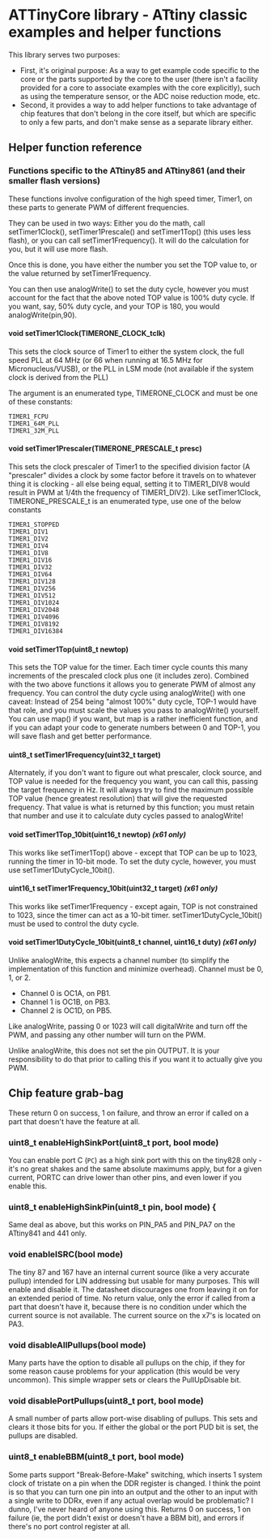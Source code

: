 # ATTinyCore library - ATtiny classic examples and helper functions
This library serves two purposes:
* First, it's original purpose: As a way to get example code specific to the core or the parts supported by the core to the user (there isn't a facility provided for a core to associate examples with the core explicitly), such as using the temperature sensor, or the ADC noise reduction mode, etc.
* Second, it provides a way to add helper functions to take advantage of chip features that don't belong in the core itself, but which are specific to only a few parts, and don't make sense as a separate library either.


## Helper function reference

### Functions specific to the ATtiny85 and ATtiny861 (and their smaller flash versions)
These functions involve configuration of the high speed timer, Timer1, on these parts to generate PWM of different frequencies.

They can be used in two ways: Either you do the math, call setTimer1Clock(), setTimer1Prescale() and setTimer1Top() (this uses less flash), or you can call setTimer1Frequency(). It will do the calculation for you, but it will use more flash.

Once this is done, you have either the number you set the TOP value to, or the value returned by setTimer1Frequency.

You can then use analogWrite() to set the duty cycle, however you must account for the fact that the above noted TOP value is 100% duty cycle. If you want, say, 50% duty cycle, and your TOP is 180, you would analogWrite(pin,90).

#### void setTimer1Clock(TIMERONE_CLOCK_tclk)
This sets the clock source of Timer1 to either the system clock, the full speed PLL at 64 MHz (or 66 when running at 16.5 MHz for Micronucleus/VUSB), or the PLL in LSM mode (not available if the system clock is derived from the PLL)

The argument is an enumerated type, TIMERONE_CLOCK and must be one of these constants:
```text
TIMER1_FCPU
TIMER1_64M_PLL
TIMER1_32M_PLL
```

#### void setTimer1Prescaler(TIMERONE_PRESCALE_t presc)
This sets the clock prescaler of Timer1 to the specified division factor (A "prescaler" divides a clock by some factor before it travels on to whatever thing it is clocking - all else being equal, setting it to TIMER1_DIV8 would result in PWM at 1/4th the frequency of TIMER1_DIV2). Like setTimer1Clock, TIMERONE_PRESCALE_t is an enumerated type, use one of the below constants
```text
TIMER1_STOPPED
TIMER1_DIV1
TIMER1_DIV2
TIMER1_DIV4
TIMER1_DIV8
TIMER1_DIV16
TIMER1_DIV32
TIMER1_DIV64
TIMER1_DIV128
TIMER1_DIV256
TIMER1_DIV512
TIMER1_DIV1024
TIMER1_DIV2048
TIMER1_DIV4096
TIMER1_DIV8192
TIMER1_DIV16384
```

#### void setTimer1Top(uint8_t newtop)
This sets the TOP value for the timer. Each timer cycle counts this many increments of the prescaled clock plus one (it includes zero). Combined with the two above functions it allows you to generate PWM of almost any frequency. You can control the duty cycle using analogWrite() with one caveat: Instead of 254 being "almost 100%" duty cycle, TOP-1 would have that role, and you must scale the values you pass to analogWrite() yourself. You can use map() if you want, but map is a rather inefficient function, and if you can adapt your code to generate numbers between 0 and TOP-1, you will save flash and get better performance.

#### uint8_t setTimer1Frequency(uint32_t target)
Alternately, if you don't want to figure out what prescaler, clock source, and TOP value is needed for the frequency you want, you can call this, passing the target frequency in Hz. It will always try to find the maximum possible TOP value (hence greatest resolution) that will give the requested frequency. That value is what is returned by this function; you must retain that number and use it to calculate duty cycles passed to analogWrite!


#### void setTimer1Top_10bit(uint16_t newtop) *(x61 only)*
This works like setTimer1Top() above - except that TOP can be up to 1023, running the timer in 10-bit mode. To set the duty cycle, however, you must use setTimer1DutyCycle_10bit().

#### uint16_t setTimer1Frequency_10bit(uint32_t target) *(x61 only)*
This works like setTimer1Frequency - except again, TOP is not constrained to 1023, since the timer can act as a 10-bit timer. setTimer1DutyCycle_10bit() must be used to control the duty cycle.

#### void setTimer1DutyCycle_10bit(uint8_t channel, uint16_t duty) *(x61 only)*
Unlike analogWrite, this expects a channel number (to simplify the implementation of this function and minimize overhead). Channel must be 0, 1, or 2.
* Channel 0 is OC1A, on PB1.
* Channel 1 is OC1B, on PB3.
* Channel 2 is OC1D, on PB5.

Like analogWrite, passing 0 or 1023 will call digitalWrite and turn off the PWM, and passing any other number will turn on the PWM.

Unlike analogWrite, this does not set the pin OUTPUT. It is your responsibility to do that prior to calling this if you want it to actually give you PWM.

## Chip feature grab-bag
These return 0 on success, 1 on failure, and throw an error if called on a part that doesn't have the feature at all.

### uint8_t enableHighSinkPort(uint8_t port, bool mode)
You can enable port C (`PC`) as a high sink port with this on the tiny828 only - it's no great shakes and the same absolute maximums apply, but for a given current, PORTC can drive lower than other pins, and even lower if you enable this.

### uint8_t enableHighSinkPin(uint8_t pin, bool mode) {
Same deal as above, but this works on PIN_PA5 and PIN_PA7 on the ATtiny841 and 441 only.

### void enableISRC(bool mode)
The tiny 87 and 167 have an internal current source (like a very accurate pullup) intended for LIN addressing but usable for many purposes. This will enable and disable it. The datasheet discourages one from leaving it on for an extended period of time. No return value, only the error if called from a part that doesn't have it, because there is no condition under which the current source is not available. The current source on the x7's is located on PA3.

### void disableAllPullups(bool mode)
Many parts have the option to disable all pullups on the chip, if they for some reason cause problems for your application (this would be very uncommon). This simple wrapper sets or clears the PullUpDisable bit.

### void disablePortPullups(uint8_t port, bool mode)
A small number of parts allow port-wise disabling of pullups. This sets and clears it those bits for you.  If either the global or the port PUD bit is set, the pullups are disabled.

### uint8_t enableBBM(uint8_t port, bool mode)
Some parts support "Break-Before-Make" switching, which inserts 1 system clock of tristate on a pin when the DDR register is changed. I think the point is so that you can turn one pin into an output and the other to an input with a single write to DDRx, even if any actual overlap would be problematic? I dunno, I've never heard of anyone using this. Returns 0 on success, 1 on failure (ie, the port didn't exist or doesn't have a BBM bit), and errors if there's no port control register at all.
